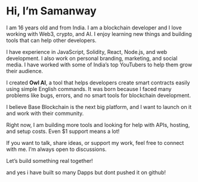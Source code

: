 # Hi, I’m Samanway

I am 16 years old and from India. I am a blockchain developer and I love working with Web3, crypto, and AI. I enjoy learning new things and building tools that can help other developers.

I have experience in JavaScript, Solidity, React, Node.js, and web development. I also work on personal branding, marketing, and social media. I have worked with some of India’s top YouTubers to help them grow their audience.

I created **Owl AI**, a tool that helps developers create smart contracts easily using simple English commands. It was born because I faced many problems like bugs, errors, and no smart tools for blockchain development.

I believe Base  Blockchain is the next big platform, and I want to launch on it and work with their community.

Right now, I am building more tools and looking for help with APIs, hosting, and setup costs. Even $1 support means a lot!

If you want to talk, share ideas, or support my work, feel free to connect with me. I’m always open to discussions.

Let’s build something real together!

and yes i have built so many Dapps but dont pushed it on github!
